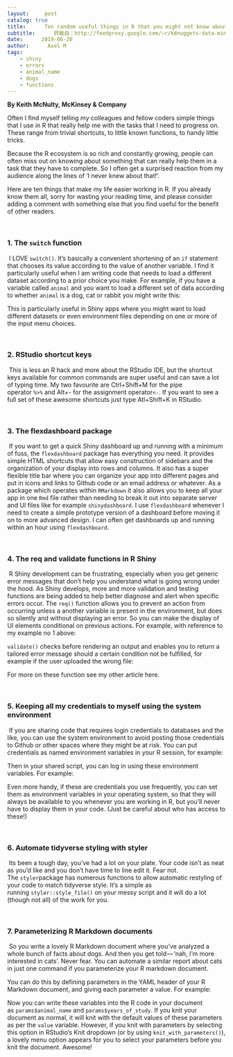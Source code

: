 ```yaml
---
layout:     post
catalog: true
title:      Ten random useful things in R that you might not know about
subtitle:      转载自：http://feedproxy.google.com/~r/kdnuggets-data-mining-analytics/~3/XrH49bX_qsY/ten-useful-things-r.html
date:      2019-06-20
author:      Asel M
tags:
    - shiny
    - errors
    - animal_name
    - dogs
    - functions
---
```


**By Keith McNulty, McKinsey & Company**

Often I find myself telling my colleagues and fellow coders simple things that I use in R that really help me with the tasks that I need to progress on. These range from trivial shortcuts, to little known functions, to handy little tricks.

Because the R ecosystem is so rich and constantly growing, people can often miss out on knowing about something that can really help them in a task that they have to complete. So I often get a surprised reaction from my audience along the lines of ‘I never knew about that!’.

Here are ten things that make my life easier working in R. If you already know them all, sorry for wasting your reading time, and please consider adding a comment with something else that you find useful for the benefit of other readers.

 

### 1. The `switch` function 

 I LOVE `switch()`. It’s basically a convenient shortening of an `if` statement that chooses its value according to the value of another variable. I find it particularly useful when I am writing code that needs to load a different dataset according to a prior choice you make. For example, if you have a variable called `animal` and you want to load a different set of data according to whether `animal` is a dog, cat or rabbit you might write this:



This is particularly useful in Shiny apps where you might want to load different datasets or even environment files depending on one or more of the input menu choices.

 

### 2. RStudio shortcut keys 

 This is less an R hack and more about the RStudio IDE, but the shortcut keys available for common commands are super useful and can save a lot of typing time. My two favourite are Ctrl+Shift+M for the pipe operator `%>%` and Alt+- for the assignment operator`<-`. If you want to see a full set of these awesome shortcuts just type Atl+Shift+K in RStudio.

 

### 3. The flexdashboard package 

 If you want to get a quick Shiny dashboard up and running with a minimum of fuss, the `flexdashboard` package has everything you need. It provides simple HTML shortcuts that allow easy construction of sidebars and the organization of your display into rows and columns. It also has a super flexible title bar where you can organize your app into different pages and put in icons and links to Github code or an email address or whatever. As a package which operates within `RMarkdown` it also allows you to keep all your app in one `Rmd` file rather than needing to break it out into separate server and UI files like for example `shinydashboard`. I use `flexdashboard` whenever I need to create a simple prototype version of a dashboard before moving it on to more advanced design. I can often get dashboards up and running within an hour using `flexdashboard`.

 

### 4. The req and validate functions in R Shiny 

 R Shiny development can be frustrating, especially when you get generic error messages that don’t help you understand what is going wrong under the hood. As Shiny develops, more and more validation and testing functions are being added to help better diagnose and alert when specific errors occur. The `req()` function allows you to prevent an action from occurring unless a another variable is present in the environment, but does so silently and without displaying an error. So you can make the display of UI elements conditional on previous actions. For example, with reference to my example no 1 above:



`validate()` checks before rendering an output and enables you to return a tailored error message should a certain condition not be fulfilled, for example if the user uploaded the wrong file:



For more on these function see my other article here.

 

### 5. Keeping all my credentials to myself using the system environment 

 If you are sharing code that requires login credentials to databases and the like, you can use the system environment to avoid posting those credentials to Github or other spaces where they might be at risk. You can put credentials as named environment variables in your R session, for example:



Then in your shared script, you can log in using these environment variables. For example:



Even more handy, if these are credentials you use frequently, you can set them as environment variables in your operating system, so that they will always be available to you whenever you are working in R, but you’ll never have to display them in your code. (Just be careful about who has access to these!)

 

### 6. Automate tidyverse styling with styler 

 Its been a tough day, you’ve had a lot on your plate. Your code isn’t as neat as you’d like and you don’t have time to line edit it. Fear not. The `styler`package has numerous functions to allow automatic restyling of your code to match tidyverse style. It’s a simple as running `styler::style_file()` on your messy script and it will do a lot (though not all) of the work for you.

 

### 7. Parameterizing R Markdown documents 

 So you write a lovely R Markdown document where you’ve analyzed a whole bunch of facts about dogs. And then you get told — ‘nah, I’m more interested in cats’. Never fear. You can automate a similar report about cats in just one command if you parameterize your R markdown document.

You can do this by defining parameters in the YAML header of your R Markdown document, and giving each parameter a value. For example:



Now you can write these variables into the R code in your document as `params$animal_name` and `params$years_of_study`. If you knit your document as normal, it will knit with the default values of these parameters as per the `value` variable. However, if you knit with parameters by selecting this option in RStudio’s Knit dropdown (or by using `knit_with_parameters()`), a lovely menu option appears for you to select your parameters before you knit the document. Awesome!
